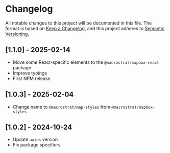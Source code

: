 # Changelog

All notable changes to this project will be documented in this file. The format
is based on [Keep a Changelog](https://keepachangelog.com/en/1.0.0/), and this
project adheres to [Semantic Versioning](https://semver.org/spec/v2.0.0.html).

## [1.1.0] - 2025-02-14

- Move some React-specific elements to the `@macrostrat/mapbox-react` package
- Improve typings
- First NPM release

## [1.0.3] - 2025-02-04

- Change name to `@macrostrat/map-styles` from `@macrostrat/mapbox-styles`

## [1.0.2] - 2024-10-24

- Update `axios` version
- Fix package specifiers
